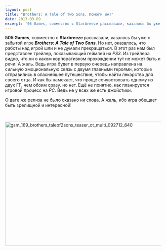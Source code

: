 ```yaml
---
layout: post
title: "Brothers: A Tale of Two Sons. Помоги им!"
date: 2013-03-09
excerpt: '05 Games, совместно с Starbreeze рассказали, казалось бы уже о забытой игре Brothers&#58; A Tale of Two Sons. Но нет, оказалось, что работы над игрой шли и не думали прекращаться. В этот раз нам был представлен трейлер, показывающий геймлей на PS3...'
---
```


<strong>505 Games</strong>, совместно с <b>Starbreeze</b><strong> </strong>рассказали, казалось бы уже о забытой игре <strong><em>Brothers: A Tale of Two Sons</em></strong>. Но нет, оказалось, что работы над игрой шли и не думали прекращаться. В этот раз нам был представлен трейлер, показывающий геймлей на <em>PS3</em>. Из трейлера видно, что ни о каком корпоративном прохождении тут не может быть и речи. А жаль. Ведь игра будет в первую очередь направлена на сильную эмоциональную связь с двумя главными героями, которые отправились в опаснейшее путешествие, чтобы найти лекарство для своего отца. И как бы намекает, что проще сочувствовать одному из двух ГГ, чем обоим сразу. но нет. Ещё не понятно, как планируется игровой процесс на <em>PC</em>. Ведь не у всех же есть джойстики.

О дате же релиза не было сказано ни слова. А жаль, ибо игра обещает быть зрелищной и интересной!

&nbsp;

<a href="http://gamersoul.ru/wp-content/uploads/2013/03/gsm_169_brothers_taleof2sons_teaser_ot_multi_092712_640.jpg"><img class="size-full wp-image-1656 aligncenter" alt="gsm_169_brothers_taleof2sons_teaser_ot_multi_092712_640" src="http://gamersoul.ru/wp-content/uploads/2013/03/gsm_169_brothers_taleof2sons_teaser_ot_multi_092712_640.jpg" width="640" height="400" /></a>